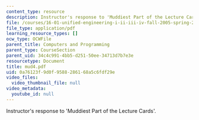 ```yaml
---
content_type: resource
description: Instructor's response to 'Muddiest Part of the Lecture Cards'.
file: /courses/16-01-unified-engineering-i-ii-iii-iv-fall-2005-spring-2006/0a76123f9d0f9588286168a5c6fdf29e_mud4.pdf
file_type: application/pdf
learning_resource_types: []
ocw_type: OCWFile
parent_title: Computers and Programming
parent_type: CourseSection
parent_uid: 34c4c991-4bb5-d251-50ee-34713d7b7e3e
resourcetype: Document
title: mud4.pdf
uid: 0a76123f-9d0f-9588-2861-68a5c6fdf29e
video_files:
  video_thumbnail_file: null
video_metadata:
  youtube_id: null
---
```

Instructor's response to 'Muddiest Part of the Lecture Cards'.

